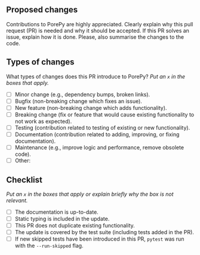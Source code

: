 ## Proposed changes

Contributions to PorePy are highly appreciated. Clearly explain why this pull request (PR) is needed and why it should be accepted. If this PR solves an issue, explain how it is done. Please, also summarise the changes to the code.

## Types of changes

What types of changes does this PR introduce to PorePy?
_Put an `x` in the boxes that apply._

- [ ] Minor change (e.g., dependency bumps, broken links).
- [ ] Bugfix (non-breaking change which fixes an issue).
- [ ] New feature (non-breaking change which adds functionality).
- [ ] Breaking change (fix or feature that would cause existing functionality to not work as expected).
- [ ] Testing (contribution related to testing of existing or new functionality).
- [ ] Documentation (contribution related to adding, improving, or fixing documentation).
- [ ] Maintenance (e.g., improve logic and performance, remove obsolete code).
- [ ] Other:

## Checklist

_Put an `x` in the boxes that apply or explain briefly why the box is not relevant._

- [ ] The documentation is up-to-date.
- [ ] Static typing is included in the update.
- [ ] This PR does not duplicate existing functionality.
- [ ] The update is covered by the test suite (including tests added in the PR).
- [ ] If new skipped tests have been introduced in this PR, `pytest` was run with the `--run-skipped` flag.
